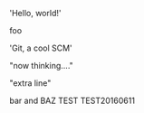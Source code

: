'Hello, world!' 

foo

'Git, a cool SCM' 

"now thinking...."
 
"extra line"
 
bar and BAZ
 TEST
TEST20160611
